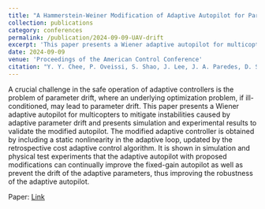 ```yaml
---
title: "A Hammerstein-Weiner Modification of Adaptive Autopilot for Parameter Drift Mitigation with Experimental Results"
collection: publications
category: conferences
permalink: /publication/2024-09-09-UAV-drift
excerpt: 'This paper presents a Wiener adaptive autopilot for multicopters to mitigate instabilities caused by adaptive parameter drift and presents simulation and experimental results to validate the modified autopilot.'
date: 2024-09-09
venue: 'Proceedings of the American Control Conference'
citation: "Y. Y. Chee, P. Oveissi, S. Shao, J. Lee, J. A. Paredes, D. S. Bernstein, &quot;A Hammerstein-Weiner Modification of Adaptive Autopilot for Parameter Drift Mitigation with Experimental Results,&quot; in <i>Proc. Amer. Contr. Conf. (ACC),</i> IEEE, 2024, pp. 1556-1561."
---
```


A crucial challenge in the safe operation of adaptive controllers is the problem of parameter drift, where an underlying optimization problem, if ill-conditioned, may lead to parameter drift. This paper presents a Wiener adaptive autopilot for multicopters to mitigate instabilities caused by adaptive parameter drift and presents simulation and experimental results to validate the modified autopilot. The modified adaptive controller is obtained by including a static nonlinearity in the adaptive loop, updated by the retrospective cost adaptive control algorithm. It is shown in simulation and physical test experiments that the adaptive autopilot with proposed modifications can continually improve the fixed-gain autopilot as well as prevent the drift of the adaptive parameters, thus improving the robustness of the adaptive autopilot.

Paper: <a href = "https://dsbaero.engin.umich.edu/wp-content/uploads/sites/441/2024/08/AdaptiveAutopilot-1.pdf"> Link </a>